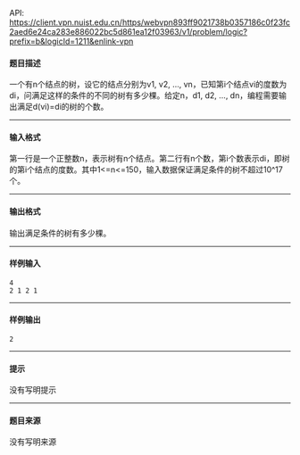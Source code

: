 API: https://client.vpn.nuist.edu.cn/https/webvpn893ff9021738b0357186c0f23fc2aed6e24ca283e886022bc5d861ea12f03963/v1/problem/logic?prefix=b&logicId=1211&enlink-vpn

#### 题目描述

一个有n个结点的树，设它的结点分别为v1, v2, …, vn，已知第i个结点vi的度数为di，问满足这样的条件的不同的树有多少棵。给定n，d1, d2, …, dn，编程需要输出满足d(vi)=di的树的个数。

---

#### 输入格式

第一行是一个正整数n，表示树有n个结点。第二行有n个数，第i个数表示di，即树的第i个结点的度数。其中1<=n<=150，输入数据保证满足条件的树不超过10^17个。

---

#### 输出格式

输出满足条件的树有多少棵。

---

#### 样例输入
```
4                     
2 1 2 1

```

---

#### 样例输出
```
2
```

---

#### 提示

没有写明提示

---

#### 题目来源

没有写明来源